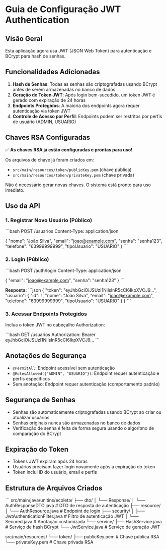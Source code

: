 # Guia de Configuração JWT Authentication

## Visão Geral
Esta aplicação agora usa JWT (JSON Web Token) para autenticação e BCrypt para hash de senhas.

## Funcionalidades Adicionadas
1. **Hash de Senhas**: Todas as senhas são criptografadas usando BCrypt antes de serem armazenadas no banco de dados
2. **Geração de Token JWT**: Após login bem-sucedido, um token JWT é gerado com expiração de 24 horas
3. **Endpoints Protegidos**: A maioria dos endpoints agora requer autenticação via token JWT
4. **Controle de Acesso por Perfil**: Endpoints podem ser restritos por perfis de usuário (ADMIN, USUARIO)

## Chaves RSA Configuradas

✅ **As chaves RSA já estão configuradas e prontas para uso!**

Os arquivos de chave já foram criados em:
- `src/main/resources/token/publicKey.pem` (chave pública)
- `src/main/resources/token/privateKey.pem` (chave privada)

Não é necessário gerar novas chaves. O sistema está pronto para uso imediato.

## Uso da API

### 1. Registrar Novo Usuário (Público)
\`\`\`bash
POST /usuarios
Content-Type: application/json

{
  "nome": "João Silva",
  "email": "joao@example.com",
  "senha": "senha123",
  "telefone": "63999999999",
  "tipoUsuario": "USUARIO"
}
\`\`\`

### 2. Login (Público)
\`\`\`bash
POST /auth/login
Content-Type: application/json

{
  "email": "joao@example.com",
  "senha": "senha123"
}
\`\`\`

**Resposta:**
\`\`\`json
{
  "token": "eyJhbGciOiJSUzI1NiIsInR5cCI6IkpXVCJ9...",
  "usuario": {
    "id": 1,
    "nome": "João Silva",
    "email": "joao@example.com",
    "telefone": "63999999999",
    "tipoUsuario": "USUARIO"
  }
}
\`\`\`

### 3. Acessar Endpoints Protegidos
Inclua o token JWT no cabeçalho Authorization:

\`\`\`bash
GET /usuarios
Authorization: Bearer eyJhbGciOiJSUzI1NiIsInR5cCI6IkpXVCJ9...
\`\`\`

## Anotações de Segurança

- `@PermitAll`: Endpoint acessível sem autenticação
- `@RolesAllowed({"ADMIN", "USUARIO"})`: Endpoint requer autenticação e perfis específicos
- Sem anotação: Endpoint requer autenticação (comportamento padrão)

## Segurança de Senhas

- Senhas são automaticamente criptografadas usando BCrypt ao criar ou atualizar usuários
- Senhas originais nunca são armazenadas no banco de dados
- Verificação de senha é feita de forma segura usando o algoritmo de comparação do BCrypt

## Expiração do Token

- Tokens JWT expiram após 24 horas
- Usuários precisam fazer login novamente após a expiração do token
- Token inclui ID do usuário, email e perfis

## Estrutura de Arquivos Criados

\`\`\`
src/main/java/unitins/ecoleta/
├── dto/
│   └── Response/
│       └── AuthResponseDTO.java          # DTO de resposta de autenticação
├── resource/
│   └── AuthResource.java                 # Endpoint de login
├── security/
│   ├── JwtAuthenticationFilter.java      # Filtro de autenticação JWT
│   └── Secured.java                      # Anotação customizada
└── service/
    ├── HashService.java                  # Serviço de hash BCrypt
    └── JwtService.java                   # Serviço de geração JWT

src/main/resources/
└── token/
    ├── publicKey.pem                     # Chave pública RSA
    └── privateKey.pem                    # Chave privada RSA
